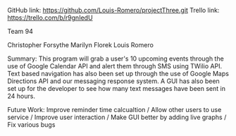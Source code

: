 GitHub link:
https://github.com/Louis-Romero/projectThree.git
Trello link:
https://trello.com/b/r9gnIedU

Team 94

Christopher Forsythe
Marilyn Florek
Louis Romero

Summary:  This program will grab a user's 10 upcoming events through the use of Google Calendar API and alert them through SMS using TWilio API.  Text based navigation has also been set up through the use of Google Maps Directions API and our messaging response system. A GUI has also been set up for the developer to see how many text messages have been sent in 24 hours.

Future Work:
Improve reminder time calcualtion  /
Allow other users to use service /
Improve user interaction /
Make GUI better by adding live graphs /
Fix various bugs
